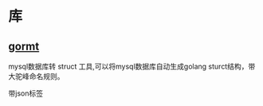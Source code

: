 # 库

## [gormt](https://github.com/xxjwxc/gormt/tree/master)

mysql数据库转 struct 工具,可以将mysql数据库自动生成golang sturct结构，带大驼峰命名规则。

带json标签

